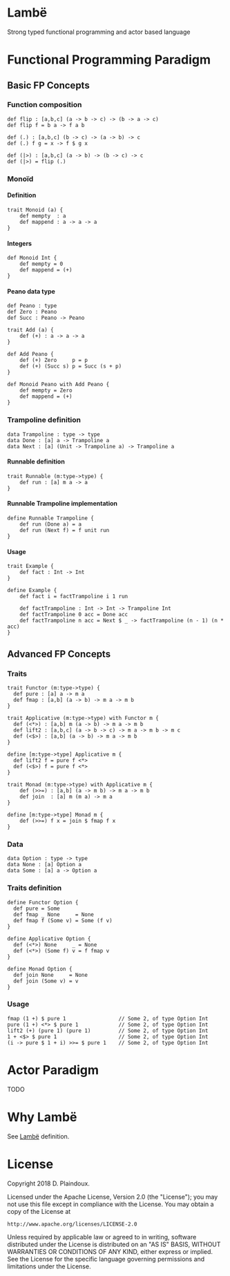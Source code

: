 # Lambë 

Strong typed functional programming and actor based language

# Functional Programming Paradigm

## Basic FP Concepts

### Function composition

```
def flip : [a,b,c] (a -> b -> c) -> (b -> a -> c)
def flip f = b a -> f a b

def (.) : [a,b,c] (b -> c) -> (a -> b) -> c
def (.) f g = x -> f $ g x

def (|>) : [a,b,c] (a -> b) -> (b -> c) -> c
def (|>) = flip (.)
```

### Monoïd

#### Definition

```
trait Monoid (a) {
    def mempty  : a
    def mappend : a -> a -> a 
}
```

#### Integers

```
def Monoid Int {
    def mempty = 0
    def mappend = (+)
}
```

#### Peano data type

```
def Peano : type
def Zero : Peano
def Succ : Peano -> Peano

trait Add (a) {
    def (+) : a -> a -> a
}

def Add Peano {
    def (+) Zero     p = p
    def (+) (Succ s) p = Succ (s + p)
}

def Monoid Peano with Add Peano {
    def mempty = Zero
    def mappend = (+)
}
```

### Trampoline definition

```
data Trampoline : type -> type
data Done : [a] a -> Trampoline a
data Next : [a] (Unit -> Trampoline a) -> Trampoline a
```
#### Runnable definition

```
trait Runnable (m:type->type) {
    def run : [a] m a -> a
}
```
#### Runnable Trampoline implementation

```
define Runnable Trampoline {
    def run (Done a) = a
    def run (Next f) = f unit run
}
```

#### Usage

```
trait Example {
    def fact : Int -> Int
}

define Example {
    def fact i = factTrampoline i 1 run

    def factTrampoline : Int -> Int -> Trampoline Int
    def factTrampoline 0 acc = Done acc
    def factTrampoline n acc = Next $ _ -> factTrampoline (n - 1) (n * acc)
}    
```

## Advanced FP Concepts

### Traits

``` 
trait Functor (m:type->type) {
  def pure : [a] a -> m a
  def fmap : [a,b] (a -> b) -> m a -> m b
}

trait Applicative (m:type->type) with Functor m {
  def (<*>) : [a,b] m (a -> b) -> m a -> m b
  def lift2 : [a,b,c] (a -> b -> c) -> m a -> m b -> m c
  def (<$>) : [a,b] (a -> b) -> m a -> m b
}

define [m:type->type] Applicative m {
  def lift2 f = pure f <*>
  def (<$>) f = pure f <*>
}

trait Monad (m:type->type) with Applicative m {
    def (>>=) : [a,b] (a -> m b) -> m a -> m b
    def join  : [a] m (m a) -> m a
}

define [m:type->type] Monad m {
    def (>>=) f x = join $ fmap f x
}
```

### Data

```
data Option : type -> type
data None : [a] Option a
data Some : [a] a -> Option a
```

### Traits definition

```
define Functor Option {
  def pure = Some
  def fmap _ None     = None
  def fmap f (Some v) = Some (f v)
}

define Applicative Option {
  def (<*>) None     _ = None
  def (<*>) (Some f) v = f fmap v
}

define Monad Option {
  def join None     = None
  def join (Some v) = v
}
```

### Usage

```
fmap (1 +) $ pure 1                 // Some 2, of type Option Int 
pure (1 +) <*> $ pure 1             // Some 2, of type Option Int 
lift2 (+) (pure 1) (pure 1)         // Some 2, of type Option Int 
1 + <$> $ pure 1                    // Some 2, of type Option Int 
(i -> pure $ 1 + i) >>= $ pure 1    // Some 2, of type Option Int 
```

# Actor Paradigm

TODO

# Why Lambë

See [Lambë](http://tolkiengateway.net/wiki/Lambë) definition.

# License

Copyright 2018 D. Plaindoux.

Licensed under the Apache License, Version 2.0 (the "License");
you may not use this file except in compliance with the License.
You may obtain a copy of the License at

    http://www.apache.org/licenses/LICENSE-2.0

Unless required by applicable law or agreed to in writing, software
distributed under the License is distributed on an "AS IS" BASIS,
WITHOUT WARRANTIES OR CONDITIONS OF ANY KIND, either express or implied.
See the License for the specific language governing permissions and
limitations under the License.
